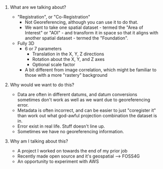 1. What are we talking about?
    - "Registration", or "Co-Registration"
        - Not Georeferencing, although you can use it to do that.
        - We want to take one spatial dataset - termed the "Area of Interest" or "AOI" - and transform it in space so that it aligns with another spatial dataset - termed the "Foundation".
    - Fully 3D
        - 6 or 7 parameters
            - Translation in the X, Y, Z directions
            - Rotation about the X, Y, and Z axes
            - Optional scale factor
        - A bit different from image correlation, which might be familiar to those with a more "rastery" background

2. Why would we want to do this?
    - Data are often in different datums, and datum conversions sometimes don't work as well as we want due to georeferencing error.
    - Metadata is often incorrect, and can be easier to just "coregister it" than work out what god-awful projection combination the dataset is in.
    - Error exist in real life. Stuff doesn't line up.
    - Sometimes we have no georeferencing information.

3. Why am I talking about this?
    - A project I worked on towards the end of my prior job
    - Recently made open source and it's geospatial --> FOSS4G
    - An opportunity to experiment with AWS
